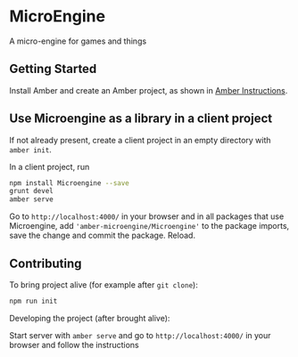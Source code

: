 # MicroEngine

A micro-engine for games and things

## Getting Started

Install Amber and create an Amber project,
as shown in [Amber Instructions](https://lolg.it/amber/amber#prerequisities).

## Use Microengine as a library in a client project

If not already present, create a client project
in an empty directory with `amber init`.

In a client project, run

```sh
npm install Microengine --save
grunt devel
amber serve
```

Go to `http://localhost:4000/` in your browser and
in all packages that use Microengine,
add `'amber-microengine/Microengine'` to the package imports,
save the change and commit the package. Reload.

## Contributing

To bring project alive (for example after `git clone`):

```sh
npm run init
```

Developing the project (after brought alive):
 
Start server with `amber serve` and go to `http://localhost:4000/` in your browser and follow the instructions

